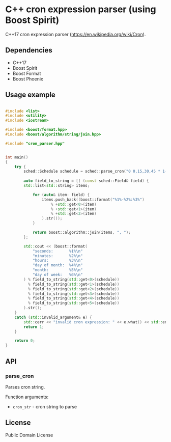 # C++ cron expression parser (using Boost Spirit) 

C++17 cron expression parser (https://en.wikipedia.org/wiki/Cron). 

## Dependencies

* C++17
* Boost Spirit
* Boost Format
* Boost Phoenix



## Usage example

```c++

#include <list>
#include <utility>
#include <iostream>

#include <boost/format.hpp>
#include <boost/algorithm/string/join.hpp>

#include "cron_parser.hpp"


int main()
{
    try {
        sched::Schedule schedule = sched::parse_cron("0 0,15,30,45 * 1-30/2 JUN-AUG,DEC-FEB MON-FRI");
        
        auto field_to_string = [] (const sched::Field& field) {
        std::list<std::string> items;

            for (auto& item: field) {
                items.push_back((boost::format("%1%-%2%:%3%") 
                    % +std::get<0>(item)
                    % +std::get<1>(item)
                    % +std::get<2>(item)
                ).str());
            }  

            return boost::algorithm::join(items, ", ");              
        };

        std::cout << (boost::format(
            "seconds:       %1%\n"
            "minutes:       %2%\n"
            "hours:         %3%\n"
            "day of month:  %4%\n"
            "month:         %5%\n"
            "day of week:   %6%\n"
        ) % field_to_string(std::get<0>(schedule))
          % field_to_string(std::get<1>(schedule))
          % field_to_string(std::get<2>(schedule))
          % field_to_string(std::get<3>(schedule))
          % field_to_string(std::get<4>(schedule))
          % field_to_string(std::get<5>(schedule))
        ).str();
    }
    catch (std::invalid_argument& e) {
        std::cerr << "invalid cron expression: " << e.what() << std::endl;
        return 1;
    }

    return 0;
}

```


## API

### parse_cron

Parses cron string.

Function arguments:

- `cron_str` - cron string to parse

## License

Public Domain License
